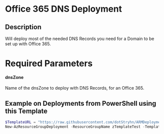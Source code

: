 # Office 365 DNS Deployment

## Description

Will deploy most of the needed DNS Records you need for a Domain to be set up with Office 365.

# Required Parameters

#### dnsZone

Name of the dnsZone to deploy with DNS Records, for an Office 365.

## Example on Deployments from PowerShell using this Template

```powershell
$TemplateURL = "https://raw.githubusercontent.com/dotStryhn/ARMDeployments/master/Office365.DNS.Deployment.json"
New-AzResourceGroupDeployment -ResourceGroupName zTemplateTest -TemplateUri $TemplateURL -dnsZone yourdomain.com
```
